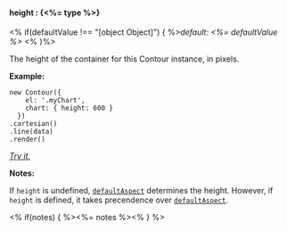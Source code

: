#### **height** : {<%= type %>}

<% if(defaultValue !== "[object Object]") { %>*default: <%= defaultValue %>* <% }%>

The height of the container for this Contour instance, in pixels. 

**Example:**

    new Contour({
        el: '.myChart',
        chart: { height: 600 }
      })
    .cartesian()
    .line(data)
    .render()

*[Try it.](http://jsfiddle.net/gh/get/library/pure/forio/contour/tree/master/src/documentation/fiddle/config.chart.height/)*

**Notes:**

If `height` is undefined, [`defaultAspect`](#config_config.chart.defaultAspect) determines the height. However, if `height` is defined, it takes precendence over [`defaultAspect`](#config_config.chart.defaultAspect).

<% if(notes) { %><%= notes %><% } %>

